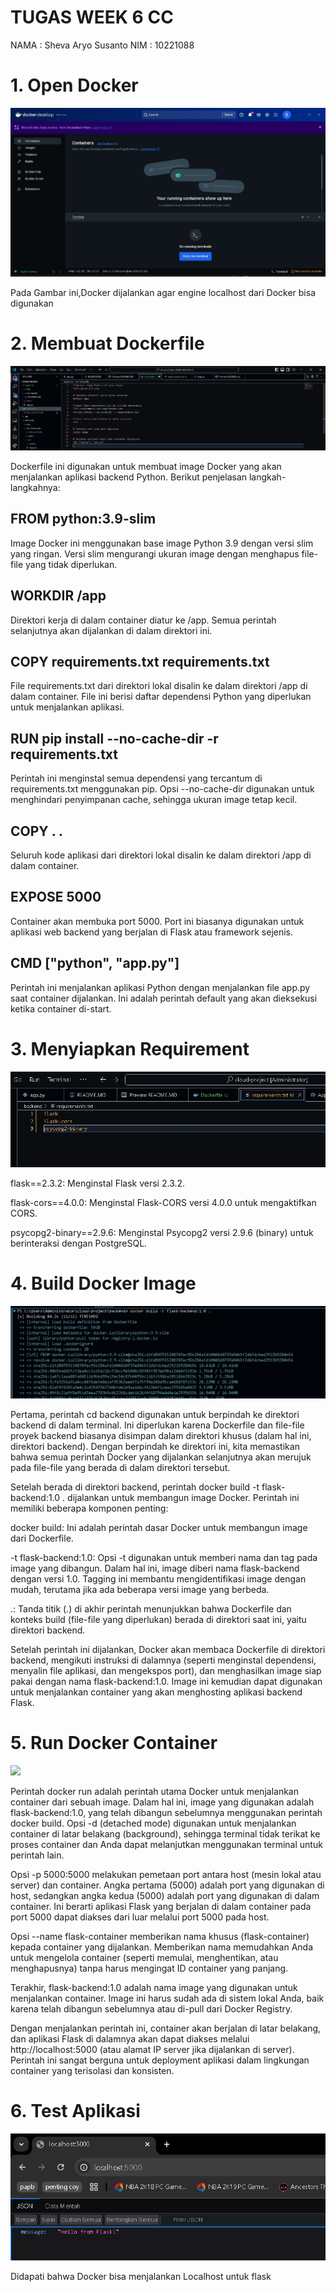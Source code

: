 # TUGAS WEEK 6 CC
NAMA : Sheva Aryo Susanto
NIM : 10221088

# 1. Open Docker

![](../img//Tugas6/Docker.jpg)

Pada Gambar ini,Docker dijalankan agar engine localhost dari Docker bisa digunakan

# 2. Membuat Dockerfile

![](../img//Tugas6/Dockerfile.jpg)

Dockerfile ini digunakan untuk membuat image Docker yang akan menjalankan aplikasi backend Python. Berikut penjelasan langkah-langkahnya:

## FROM python:3.9-slim
Image Docker ini menggunakan base image Python 3.9 dengan versi slim yang ringan. Versi slim mengurangi ukuran image dengan menghapus file-file yang tidak diperlukan.

## WORKDIR /app
Direktori kerja di dalam container diatur ke /app. Semua perintah selanjutnya akan dijalankan di dalam direktori ini.

## COPY requirements.txt requirements.txt
File requirements.txt dari direktori lokal disalin ke dalam direktori /app di dalam container. File ini berisi daftar dependensi Python yang diperlukan untuk menjalankan aplikasi.

## RUN pip install --no-cache-dir -r requirements.txt
Perintah ini menginstal semua dependensi yang tercantum di requirements.txt menggunakan pip. Opsi --no-cache-dir digunakan untuk menghindari penyimpanan cache, sehingga ukuran image tetap kecil.

## COPY . .
Seluruh kode aplikasi dari direktori lokal disalin ke dalam direktori /app di dalam container.

## EXPOSE 5000
Container akan membuka port 5000. Port ini biasanya digunakan untuk aplikasi web backend yang berjalan di Flask atau framework sejenis.

## CMD ["python", "app.py"]
Perintah ini menjalankan aplikasi Python dengan menjalankan file app.py saat container dijalankan. Ini adalah perintah default yang akan dieksekusi ketika container di-start.


# 3. Menyiapkan Requirement

![](../img//Tugas6/req.jpg)

flask==2.3.2: Menginstal Flask versi 2.3.2.

flask-cors==4.0.0: Menginstal Flask-CORS versi 4.0.0 untuk mengaktifkan CORS.
    
psycopg2-binary==2.9.6: Menginstal Psycopg2 versi 2.9.6 (binary) untuk berinteraksi dengan PostgreSQL.

# 4. Build Docker Image

![](../img//Tugas6/DockerBuild.jpg)


Pertama, perintah cd backend digunakan untuk berpindah ke direktori backend di dalam terminal. Ini diperlukan karena Dockerfile dan file-file proyek backend biasanya disimpan dalam direktori khusus (dalam hal ini, direktori backend). Dengan berpindah ke direktori ini, kita memastikan bahwa semua perintah Docker yang dijalankan selanjutnya akan merujuk pada file-file yang berada di dalam direktori tersebut.

Setelah berada di direktori backend, perintah docker build -t flask-backend:1.0 . dijalankan untuk membangun image Docker. Perintah ini memiliki beberapa komponen penting:

docker build: Ini adalah perintah dasar Docker untuk membangun image dari Dockerfile.

-t flask-backend:1.0: Opsi -t digunakan untuk memberi nama dan tag pada image yang dibangun. Dalam hal ini, image diberi nama flask-backend dengan versi 1.0. Tagging ini membantu mengidentifikasi image dengan mudah, terutama jika ada beberapa versi image yang berbeda.

.: Tanda titik (.) di akhir perintah menunjukkan bahwa Dockerfile dan konteks build (file-file yang diperlukan) berada di direktori saat ini, yaitu direktori backend.

Setelah perintah ini dijalankan, Docker akan membaca Dockerfile di direktori backend, mengikuti instruksi di dalamnya (seperti menginstal dependensi, menyalin file aplikasi, dan mengekspos port), dan menghasilkan image siap pakai dengan nama flask-backend:1.0. Image ini kemudian dapat digunakan untuk menjalankan container yang akan menghosting aplikasi backend Flask.

# 5. Run Docker Container

![](../img//Tugas6/DockerBuiDockerTerminal.jpg)

Perintah docker run adalah perintah utama Docker untuk menjalankan container dari sebuah image. Dalam hal ini, image yang digunakan adalah flask-backend:1.0, yang telah dibangun sebelumnya menggunakan perintah docker build. Opsi -d (detached mode) digunakan untuk menjalankan container di latar belakang (background), sehingga terminal tidak terikat ke proses container dan Anda dapat melanjutkan menggunakan terminal untuk perintah lain.

Opsi -p 5000:5000 melakukan pemetaan port antara host (mesin lokal atau server) dan container. Angka pertama (5000) adalah port yang digunakan di host, sedangkan angka kedua (5000) adalah port yang digunakan di dalam container. Ini berarti aplikasi Flask yang berjalan di dalam container pada port 5000 dapat diakses dari luar melalui port 5000 pada host.

Opsi --name flask-container memberikan nama khusus (flask-container) kepada container yang dijalankan. Memberikan nama memudahkan Anda untuk mengelola container (seperti memulai, menghentikan, atau menghapusnya) tanpa harus mengingat ID container yang panjang.

Terakhir, flask-backend:1.0 adalah nama image yang digunakan untuk menjalankan container. Image ini harus sudah ada di sistem lokal Anda, baik karena telah dibangun sebelumnya atau di-pull dari Docker Registry.

Dengan menjalankan perintah ini, container akan berjalan di latar belakang, dan aplikasi Flask di dalamnya akan dapat diakses melalui http://localhost:5000 (atau alamat IP server jika dijalankan di server). Perintah ini sangat berguna untuk deployment aplikasi dalam lingkungan container yang terisolasi dan konsisten.

# 6. Test Aplikasi


![](../img//Tugas6/TerminalDockerFlask.jpg)

Didapati bahwa Docker bisa menjalankan Localhost untuk flask

